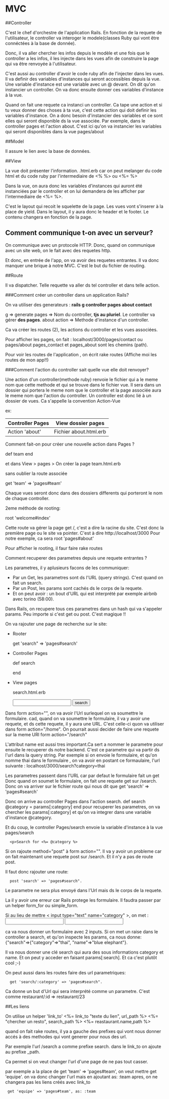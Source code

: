 # MVC

##Controller

C'est le chef d'orchestre de l'application Rails.
En fonction de la requete de l'utilisateur, le controller va interoger le modele(classes Ruby qui vont être connéctées à la base de donnée).

Donc, il va aller chercher les infos depuis le modèle et une fois que le controller a les infos, il les injecte dans les vues afin de construire la page qui va être renvoyée à l'utilisateur.

C'est aussi au controller d'avoir le code ruby afin de l'injecter dans les vues.
Il va definir des variables d'instances qui seront accessibles depuis la vue.
Une variable d'instance est une variable avec un @ devant.
On dit qu'on instancier un controller. On va donc ensuite donner ces variables d'instance à la vue.

Quand on fait une requete ca instanci  un controller. Ca tape une action et si tu veux donner des choses à ta vue, c'est cette action qui doit definir les variables d'instance.
On a donc besoin d'instancier des variables et ce sont elles qui seront disponible ds la vue associée.
Par exemple, dans le controller pages et l'action about. C'est ici qu'on va instancier les variables qui seront disponibles dans la vue pages/about

##Model

Il assure le lien avec la base de données.

##View

La vue doit présenter l'information.
.html.erb car on peut melanger du code html et du code ruby par l'intermediaire de <% %> ou <%= %>

Dans la vue, on aura donc les variables d'instances qui auront été instanciées par le controller et on lui demandera de les afficher par l'intermediaire de <%= %>.

C'est le layout qui recoit le squelette de la page. Les vues vont s'inserer à la place de yield.
Dans le layout, il y aura donc le header et le footer. Le contenu changera en fonction de la page.


Comment communique t-on avec un serveur?
----------------------------------------

On communique avec un protocole HTTP. Donc, quand on communique avec un site web, on le fait avec des requetes http.

Et donc, en entrée de l'app, on va avoir des requetes entrantes. Il va donc manquer une brique à notre MVC. C'est le but du fichier de routing.

##Route

Il va dispatcher. Telle requette va aller ds tel controller et dans telle action.

###Comment créer un controller dans un application Rails?

On va utiliser des generateurs : **rails g controller pages about contact**

g             => generate
pages         => Nom du controller, **tjs au pluriel**. Le controller va gérer **des pages**.
about action  => Methode d'instance d'un controller.

Ca va créer les routes (2), les actions du controller et les vues associées.

Pour afficher les pages, on fait : localhost/3000/pages/contact ou pages/about
pages_contact et pages_about sont les chemins (path).

Pour voir les routes de l'application , on écrit rake routes (Affiche moi les routes de mon app!!)

###Comment l'action du controller sait quelle vue elle doit renvoyer?

Une action d'un controller(methode ruby) renvoie le fichier qui a le meme nom que cette methode et qui se trouve dans le fichier vue. Il sera dans un dossier qui portera le meme nom que le controller et la page associée aura le meme nom que l'action du controller.
Un controller est donc lié à un dossier de vues. Ca s'appelle la convention Action-Vue

ex:

Controller Pages| View  dossier pages
----------------|------------------------
Action 'about'  | Fichier about.html.erb


Comment fait-on pour créer une nouvelle action dans Pages ?


def team
end


et dans View > pages >
On créer la page team.html.erb

sans oublier la route associée

get 'team' => 'pages#team'

Chaque vues seront donc dans des dossiers differents qui porteront le nom de chaque controller.

2eme méthode de rooting:

root 'welcome#index'

Cette route va gérer la page get /, c'est a dire la racine du site.
C'est donc la première page ou le site va pointer. C'est à  dire http://localhost/3000
Pour notre exemple, ca sera root 'pages#about'

Pour afficher le rooting, il faur faire rake routes

Comment recuperer des parametres depuis une requete entrantes ?

Les parametres, il y aplusieurs facons de les communiquer:

- Par un Get, les parametres sont ds l'URL (query strings). C'est quand on fait un search.
- Par un Post, les params sont cachés ds le corps de la requete.
-  Et on peut avoir : un bout d'URL qui est interprété par exemple airbnb avec torino (58:00).

Dans Rails, on recupere tous ces parametres dans un hash qui va s'appeler params. Peu importe si c'est get ou post. C'est magique !!

On va rajouter une page de recherche sur le site:

- Rooter

    get 'search" => 'pages#search'

- Controller Pages

    def search

    end

- View pages

    search.html.erb
      <form action="/search">
        <input type="text" name="category">
        <input type="submit" value="search">
      </form>

Dans form action="", on va avoir l'Url surlequel on va soumettre le formulaire. cad, quand on va soumettre le formulaire, il va y avoir une requete, et ds cette requete, il y aura une URL. C'est celle-ci quon va utiliser dans form action="/home". On pourrait aussi decider de faire une requete sur la meme URl form action="/search"

L'attribut name est aussi tres important.Ca sert a nommer le parametre pour ensuite le recuperer ds notre backend.
C'est ce parametre qui va partir ds l'url dans la query string.
Par exemple si on envoie le formulaire, et qu'on nomme thai dans le formulaire , on va avoir en postant ce formaulaire, l'url suivante : localhost/3000/search?category=thai

Les parametres passent dans l'URL car par defaut le formulaire fait un get
Donc quand on soumet le formulaire, on fait une requete get sur /search.
Donc on va arriver sur le fichier route qui nous dit que get 'search' => 'pages#search'

Donc on arrive au controller Pages dans l'action search.
      def search
        @category = params[:category]
      end
pour recuperer les parametres, on va chercher les params[:category] et qu'on va integrer dans une variable d'instance @category.

Et du coup, le controller Pages/search envoie la variable d'instance à la vue pages/search

      <p>Search for <%= @category %>

Si on rajoute method="post" à form action="".
Il va y avoir un probleme car on fait maintenant une requete post sur /search. Et il n'y a pas de route post.

Il faut donc rajouter une route:

      post 'search' => 'pages#search".
Le parametre ne sera plus envoyé dans l'Url mais ds le corps de la requete.

La il y avoir une erreur car Rails protege les formulaire. Il faudra passer par un helper form_for ou simple_form.

Si au lieu de mettre < input type="text" name="category" >, on met :
      <input type="text" name="search[category]">
      <input type="text" name="search[name]">

ca va nous donner un formulaire avec 2 inputs. Si on met un raise dans le controller a search, et qu'on inspecte les params, ca nous donne:
      {"search"=>{"category"=>"thai", "name"=>"blue elephant"}.

Il va nous donner une clé search qui aura des sous informations category et name. Et on peut y acceder en faisant params[:search]. Et ca c'est plutôt cool ;-)

On peut aussi dans les routes faire des url parametriques:

      get 'search/:category' => 'pages#search".
Ca donne un but d'Url qui sera interprété comme un parametre.
C'est comme restaurant/:id => restaurant/23

##Les liens

On utilise un helper 'link_to'
     <%= link_to "texte du lien", url_path %>
     <%= "chercher un resto", search_path %>
     <%= reastaurant.name,path %>

quand on fait rake routes, il ya a gauche des prefixes qui vont nous donner accés à des methodes qui vont generer pour nous des url.

Par exemple l'url /search a comme prefixe search. dans le link_to on ajoute au prefixe _path.

Ca permet si on veut changer l'url d'une page de ne pas tout casser.

par exemple a la place de get 'team' => 'pages#team', on veut mettre get 'equipe'.
on va donc changer l'url mais en ajoutant as: :team apres, on ne changera pas les liens créés avec link_to

     get 'equipe' => 'pages#team', as: :team



